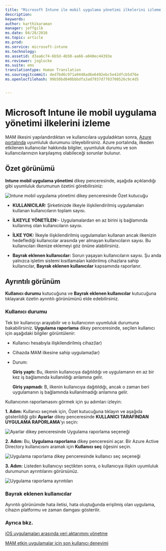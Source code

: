 ```yaml
---
title: "Microsoft Intune ile mobil uygulama yönetimi ilkelerini izleme | Microsoft Intune"
description: 
keywords: 
author: karthikaraman
manager: jeffgilb
ms.date: 04/28/2016
ms.topic: article
ms.prod: 
ms.service: microsoft-intune
ms.technology: 
ms.assetid: d3aa6c74-6b5d-4b50-aa66-a040ec44393e
ms.reviewer: joglocke
ms.suite: ems
translationtype: Human Translation
ms.sourcegitcommit: ded7bd6c971a9448ad6e6492ebc5e42dfcb5d76e
ms.openlocfilehash: 99b50bd040bbbdfa3ad7937d7703700526c9c4d5


---
```


# Microsoft Intune ile mobil uygulama yönetimi ilkelerini izleme
MAM ilkesini yapılandırdıktan ve kullanıcılara uyguladıktan sonra, [Azure portalında](https://portal.azure.com) uyumluluk durumunu izleyebilirsiniz. Azure portalında, ilkeden etkilenen kullanıcılar hakkında bilgiler, uyumluluk durumu ve son kullanıcılarınızın karşılaşmış olabileceği sorunlar bulunur.
## Özet görünümü
**Intune mobil uygulama yönetimi** dikey penceresinde, aşağıda açıklandığı gibi uyumluluk durumunun özetini görebilirsiniz:


![Intune mobil uygulama yönetimi dikey penceresinde Özet kutucuğu](../media/mam-azure-portal-user-status-summary.png)

-   **KULLANICILAR:** Şirketinizde ilkeyle ilişkilendirilmiş uygulamaları kullanan kullanıcıların toplam sayısı.

-   **İLKEYLE YÖNETİLEN:**- Uygulamalardan en az birini iş bağlamında kullanmış olan kullanıcıların sayısı.

-   **İLKE YOK:** İlkeyle ilişkilendirilmiş uygulamaları kullanan ancak ilkenizin hedeflediği kullanıcılar arasında yer almayan kullanıcıların sayısı.  Bu kullanıcıları ilkenize eklemeyi göz önüne alabilirsiniz.

- **Bayrak eklenen kullanıcılar:** Sorun yaşayan kullanıcıların sayısı. Şu anda yalnızca işletim sistemi kısıtlamaları kaldırılmış cihazlara sahip kullanıcılar, **Bayrak eklenen kullanıcılar** kapsamında raporlanır.


## Ayrıntılı görünüm
**Kullanıcı durumu** kutucuğuna ve **Bayrak eklenen kullanıcılar** kutucuğuna tıklayarak özetin ayrıntılı görünümünü elde edebilirsiniz.

### Kullanıcı durumu
Tek bir kullanıcıyı arayabilir ve o kullanıcının uyumluluk durumuna bakabilirsiniz. **Uygulama raporlama** dikey penceresinde, seçilen kullanıcı için aşağıdaki bilgiler görüntülenir:
- Kullanıcı hesabıyla ilişkilendirilmiş cihaz(lar)
- Cihazda MAM ilkesine sahip uygulama(lar)
- Durum:

  **Giriş yaptı:** Bu, ilkenin kullanıcıya dağıtıldığı ve uygulamanın en az bir kez iş bağlamında kullanıldığı anlamına gelir.

  **Giriş yapmadı**: B, ilkenin kullanıcıya dağıtıldığı, ancak o zaman beri uygulamanın iş bağlamında kullanılmadığı anlamına gelir.

Kullanıcının raporlamasını görmek için şu adımları izleyin:

**1. Adım:**  Kullanıcı seçmek için, Özet kutucuğuna tıklayın ve aşağıda gösterildiği gibi **Ayarlar** dikey penceresinde **KULLANICI TARAFINDAN UYGULAMA RAPORLAMA**’yı seçin:

![Ayarlar dikey penceresinde Uygulama raporlama seçeneği](../media/mam-azure-portal-app-reporting-by-user-settings-blade.png)

**2. Adım:** Bu, **Uygulama raporlama** dikey penceresini açar. Bir Azure Active Directory kullanıcısını aramak için **Kullanıcı seç** öğesini seçin.

![Uygulama raporlama dikey penceresinde kullanıcı seç seçeneği](../media/mam-azure-portal-app-reporting-select-user.png)

**3. Adım:** Listeden kullanıcıyı seçtikten sonra, o kullanıcıya ilişkin uyumluluk durumunun ayrıntılarını görürsünüz.

![Uygulama raporlama ayrıntıları](../media/mam-azure-portal-app-reporting-by-user.png)
### Bayrak eklenen kullanıcılar
Ayrıntılı görünümde hata iletisi, hata oluştuğunda erişilmiş olan uygulama, cihazın platformu ve zaman damgası gösterilir.  

### Ayrıca bkz.
[iOS uygulamaları arasında veri aktarımını yönetme](manage-data-transfer-between-ios-apps-with-microsoft-intune.md)

[MAM etkin uygulamalar için son kullanıcı deneyimi](end-user-experience-for-mam-enabled-apps-with-microsoft-intune.md)



<!--HONumber=Jun16_HO4-->


